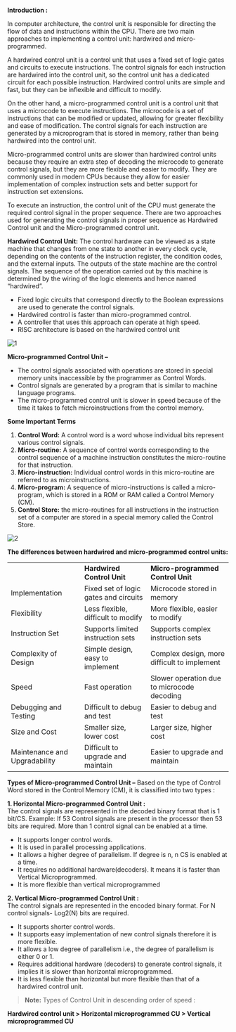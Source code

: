 **Introduction :**

In computer architecture, the control unit is responsible for directing the flow of data and instructions within the CPU. There are two main approaches to implementing a control unit: hardwired and micro-programmed.

A hardwired control unit is a control unit that uses a fixed set of logic gates and circuits to execute instructions. The control signals for each instruction are hardwired into the control unit, so the control unit has a dedicated circuit for each possible instruction. Hardwired control units are simple and fast, but they can be inflexible and difficult to modify.

On the other hand, a micro-programmed control unit is a control unit that uses a microcode to execute instructions. The microcode is a set of instructions that can be modified or updated, allowing for greater flexibility and ease of modification. The control signals for each instruction are generated by a microprogram that is stored in memory, rather than being hardwired into the control unit.

Micro-programmed control units are slower than hardwired control units because they require an extra step of decoding the microcode to generate control signals, but they are more flexible and easier to modify. They are commonly used in modern CPUs because they allow for easier implementation of complex instruction sets and better support for instruction set extensions.

To execute an instruction, the control unit of the CPU must generate the required control signal in the proper sequence. There are two approaches used for generating the control signals in proper sequence as Hardwired Control unit and the Micro-programmed control unit. 

**Hardwired Control Unit:** The control hardware can be viewed as a state machine that changes from one state to another in every clock cycle, depending on the contents of the instruction register, the condition codes, and the external inputs. The outputs of the state machine are the control signals. The sequence of the operation carried out by this machine is determined by the wiring of the logic elements and hence named “hardwired”. 

- Fixed logic circuits that correspond directly to the Boolean expressions are used to generate the control signals.
- Hardwired control is faster than micro-programmed control.
- A controller that uses this approach can operate at high speed.
- RISC architecture is based on the hardwired control unit

![1](https://www.geeksforgeeks.org/wp-content/uploads/1-9.jpg)

**Micro-programmed Control Unit –**  

- The control signals associated with operations are stored in special memory units inaccessible by the programmer as Control Words.
- Control signals are generated by a program that is similar to machine language programs.
- The micro-programmed control unit is slower in speed because of the time it takes to fetch microinstructions from the control memory.

**Some Important Terms**

1. **Control Word:** A control word is a word whose individual bits represent various control signals.
2. **Micro-routine:** A sequence of control words corresponding to the control sequence of a machine instruction constitutes the micro-routine for that instruction.
3. **Micro-instruction:** Individual control words in this micro-routine are referred to as microinstructions.
4. **Micro-program:** A sequence of micro-instructions is called a micro-program, which is stored in a ROM or RAM called a Control Memory (CM).
5. **Control Store:** the micro-routines for all instructions in the instruction set of a computer are stored in a special memory called the Control Store.

![2](https://www.geeksforgeeks.org/wp-content/uploads/2-9.jpg)

**The differences between hardwired and micro-programmed control units:**

|   |   |   |
|---|---|---|
||**Hardwired Control Unit**|**Micro-programmed Control Unit**|
|Implementation|Fixed set of logic gates and circuits|Microcode stored in memory|
|Flexibility|Less flexible, difficult to modify|More flexible, easier to modify|
|Instruction Set|Supports limited instruction sets|Supports complex instruction sets|
|Complexity of Design|Simple design, easy to implement|Complex design, more difficult to implement|
|Speed|Fast operation|Slower operation due to microcode decoding|
|Debugging and Testing|Difficult to debug and test|Easier to debug and test|
|Size and Cost|Smaller size, lower cost|Larger size, higher cost|
|Maintenance and Upgradability|Difficult to upgrade and maintain|Easier to upgrade and maintain|

**Types of Micro-programmed Control Unit –** Based on the type of Control Word stored in the Control Memory (CM), it is classified into two types : 

**1. Horizontal Micro-programmed Control Unit :**   
The control signals are represented in the decoded binary format that is 1 bit/CS. Example: If 53 Control signals are present in the processor then 53 bits are required. More than 1 control signal can be enabled at a time. 

- It supports longer control words.
- It is used in parallel processing applications.
- It allows a higher degree of parallelism. If degree is n, n CS is enabled at a time.
- It requires no additional hardware(decoders). It means it is faster than Vertical Microprogrammed.
- It is more flexible than vertical microprogrammed

**2. Vertical Micro-programmed Control Unit :**   
The control signals are represented in the encoded binary format. For N control signals- Log2(N) bits are required.  

- It supports shorter control words.
- It supports easy implementation of new control signals therefore it is more flexible.
- It allows a low degree of parallelism i.e., the degree of parallelism is either 0 or 1.
- Requires additional hardware (decoders) to generate control signals, it implies it is slower than horizontal microprogrammed.
- It is less flexible than horizontal but more flexible than that of a hardwired control unit.

> **Note:** Types of Control Unit in descending order of speed :

**Hardwired control unit > Horizontal microprogrammed CU > Vertical microprogrammed CU**